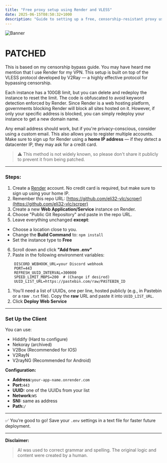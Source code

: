 ```yaml
---
title: "Free proxy setup using Render and VLESS"
date: 2025-06-15T08:50:32+1000
description: "Guide to setting up a free, censorship-resistant proxy using Render and the VLESS protocol."
---
```


![Banner](https://files.catbox.moe/90yuw9.png)

# PATCHED

This is based on my censorship bypass guide. You may have heard me mention that I use Render for my VPN. This setup is built on top of the VLESS protocol developed by V2Ray — a highly effective protocol for bypassing censorship.

Each instance has a 100GB limit, but you can delete and redeploy the instance to reset the limit. The code is obfuscated to avoid keyword detection enforced by Render. Since Render is a web hosting platform, governments blocking Render will block all sites hosted on it. However, if only your specific address is blocked, you can simply redeploy your instance to get a new domain name.

Any email address should work, but if you're privacy-conscious, consider using a custom email. This also allows you to register multiple accounts. Make sure to sign up for Render using a **home IP address** — if they detect a datacenter IP, they may ask for a credit card.

> ⚠️ This method is not widely known, so please don't share it publicly to prevent it from being patched.

---

### Steps:

1. Create a [Render](https://render.com) account. No credit card is required, but make sure to sign up using your home IP.
2. Remember this repo URL: [https://github.com/eli32-vlc/scrper](https://github.com/eli32-vlc/scrper)
3. Create a new **Web Application/Service** instance on Render.
4. Choose "Public Git Repository" and paste in the repo URL.
5. Leave everything unchanged **except**:
- Choose a location close to you.
- Change the **Build Command** to: `npm install`
- Set the instance type to **Free**

6. Scroll down and click **"Add from .env"**
7. Paste in the following environment variables:
```
    DISCORD_WEBHOOK_URL=your Discord webhook
    PORT=443
    REFRESH_UUID_INTERVAL=300000
    SPEED_LIMIT_MBPS=200  # (Change if desired)
    UUID_LIST_URL=https://pastebin.com/raw/PASTEBIN_ID
```

1. You’ll need a list of UUIDs, one per line, hosted publicly (e.g., in Pastebin or a raw `.txt` file). Copy the **raw** URL and paste it into `UUID_LIST_URL`.
2. Click **Deploy Web Service**

---

### Set Up the Client

You can use:

- Hiddify (Hard to configure)
- Nekoray (archived)
- V2Box (Recommended for IOS)
- V2RayN
- V2rayNG (Recommended for Android)


**Configuration:**

- **Address:**`your-app-name.onrender.com`
- **Port:**`443`
- **UUID:** one of the UUIDs from your list
- **Network:**`WS`
- **SNI:** same as address
- **Path:**`/`

---

✅ You’re good to go! Save your `.env` settings in a text file for faster future deployment.

---

**Disclaimer:**
>AI was used to correct grammar and spelling. The original logic and content were created by a human.
